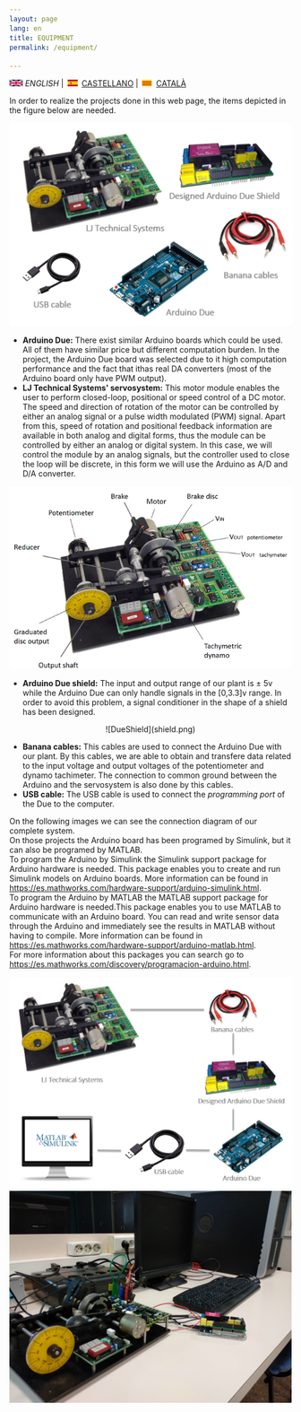 ```yaml
---
layout: page
lang: en
title: EQUIPMENT
permalink: /equipment/

---
```


![English](en.png) *ENGLISH* | ![Castellano](es.png) [CASTELLANO](equipo.md) | ![Català](ca.png) [CATALÀ](equip.md)

In order to realize the projects done in this web page, the items depicted in the figure below are needed.

![Equipment](equipment.PNG)

<ul>
  <li><b>Arduino Due:</b> There exist similar Arduino boards which could be used. All of them have similar price but different computation burden. In the project, the Arduino Due board was selected due to it high computation performance and the fact that ithas real DA converters (most of the Arduino board only have PWM output).
  </li>
  <li><b>LJ Technical Systems' servosystem:</b> This motor module enables the user to perform closed-loop, positional or speed control of a DC motor. 
    The speed and direction of rotation of the motor can be controlled by either an analog signal or a pulse width modulated (PWM) signal. 
    Apart from this, speed of rotation and positional feedback information are available in both analog and digital forms, thus the module can be controlled by either an analog or digital system. 
  In this case, we will control the module by an analog signals, but the controller used to close the loop will be discrete, in this form we will use the Arduino as A/D and D/A converter. </li>
</ul>   

![Motor](motorra2.png)

<ul>
  <li><b>Arduino Due shield:</b> The input and output range of our plant is &plusmn 5v while the Arduino Due can only handle signals in the [0,3.3]v range. In order to avoid this problem, a signal conditioner in the shape of a shield has been designed.</li>
</ul>   

<p align="center">
  ![DueShield](shield.png)
</p>


<ul>
  <li><b>Banana cables:</b> This cables are used to connect the Arduino Due with our plant. By this cables, we are able to obtain and transfere data related to the input voltage and output voltages of the potentiometer and dynamo tachimeter. The connection to common ground between the Arduino and the servosystem is also done by this cables.</li>
  <li><b>USB cable:</b> The USB cable is used to connect the <i>programming port</i> of the Due to the computer.</li>
</ul>  

On the following images we can see the connection diagram of our complete system. <br>
On those projects the Arduino board has been programed by Simulink, but it can also be programed by MATLAB. <br>
  To program the Arduino by Simulink the Simulink support package for Arduino hardware is needed. This package enables you to create and run Simulink models on Arduino boards. More information can be found in <https://es.mathworks.com/hardware-support/arduino-simulink.html>. <br>
  To program the Arduino by MATLAB the MATLAB support package for Arduino hardware is needed.This package enables you to use MATLAB to communicate with an Arduino board. You can read and write sensor data through the Arduino and immediately see the results in MATLAB without having to compile. More information can be found in <https://es.mathworks.com/hardware-support/arduino-matlab.html>. <br>
  For more information about this packages you can search go to <https://es.mathworks.com/discovery/programacion-arduino.html>.


![ConnectionDiagram](Connection.PNG)
![Desktop](desktop.jpg)



